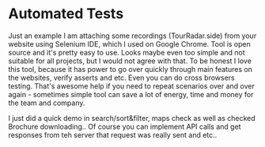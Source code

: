 # Automated Tests

Just an example I am attaching some recordings (TourRadar.side) from your website using Selenium IDE, which I used on Google Chrome. 
Tool is open source and it's pretty easy to use. Looks maybe even too simple and not suitable for all projects, but I would not agree with that. 
To be honest I love this tool, because it has power to go over quickly through main features on the websites, verify asserts and etc. 
Even you can do cross browsers testing. That's awesome help if you need to repeat scenarios over and over again - sometimes simple tool can save a lot of energy, time and money for the team and company. 

I just did a quick demo in search/sort&filter, maps check as well as checked Brochure downloading.. 
Of course you can implement API calls and get responses from teh server that request was really sent and etc.. 
